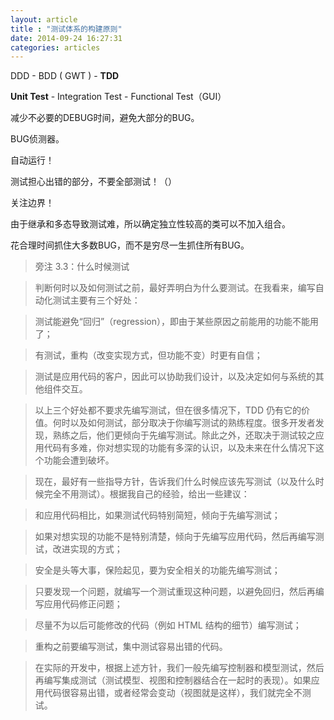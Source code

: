 ```yaml
---
layout: article
title : "测试体系的构建原则"
date: 2014-09-24 16:27:31
categories: articles
---
```


DDD - BDD ( GWT ) - **TDD**

**Unit Test** - Integration Test - Functional Test（GUI）

减少不必要的DEBUG时间，避免大部分的BUG。

BUG侦测器。

自动运行！

测试担心出错的部分，不要全部测试！（）

关注边界！

由于继承和多态导致测试难，所以确定独立性较高的类可以不加入组合。

花合理时间抓住大多数BUG，而不是穷尽一生抓住所有BUG。

>旁注 3.3：什么时候测试

>判断何时以及如何测试之前，最好弄明白为什么要测试。在我看来，编写自动化测试主要有三个好处：

>测试能避免“回归”（regression），即由于某些原因之前能用的功能不能用了；

>有测试，重构（改变实现方式，但功能不变）时更有自信；

>测试是应用代码的客户，因此可以协助我们设计，以及决定如何与系统的其他组件交互。

>以上三个好处都不要求先编写测试，但在很多情况下，TDD 仍有它的价值。何时以及如何测试，部分取决于你编写测试的熟练程度。很多开发者发现，熟练之后，他们更倾向于先编写测试。除此之外，还取决于测试较之应用代码有多难，你对想实现的功能有多深的认识，以及未来在什么情况下这个功能会遭到破坏。

>现在，最好有一些指导方针，告诉我们什么时候应该先写测试（以及什么时候完全不用测试）。根据我自己的经验，给出一些建议：

>和应用代码相比，如果测试代码特别简短，倾向于先编写测试；

>如果对想实现的功能不是特别清楚，倾向于先编写应用代码，然后再编写测试，改进实现的方式；

>安全是头等大事，保险起见，要为安全相关的功能先编写测试；

>只要发现一个问题，就编写一个测试重现这种问题，以避免回归，然后再编写应用代码修正问题；

>尽量不为以后可能修改的代码（例如 HTML 结构的细节）编写测试；

>重构之前要编写测试，集中测试容易出错的代码。

>在实际的开发中，根据上述方针，我们一般先编写控制器和模型测试，然后再编写集成测试（测试模型、视图和控制器结合在一起时的表现）。如果应用代码很容易出错，或者经常会变动（视图就是这样），我们就完全不测试。

